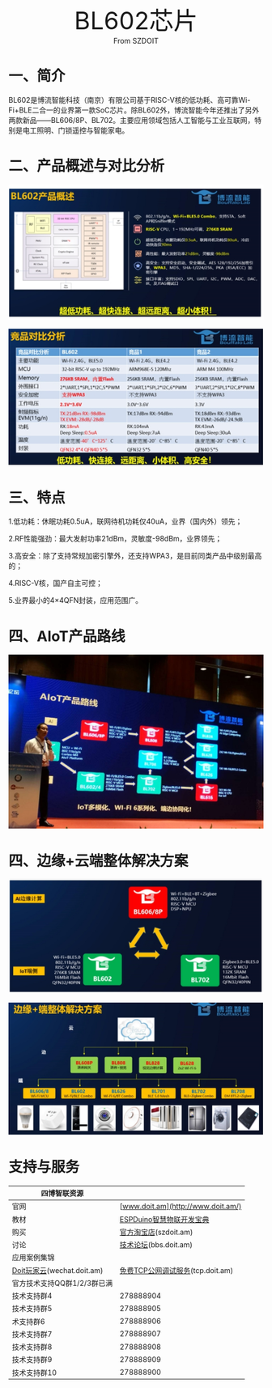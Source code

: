<center><font size=10> BL602芯片 </center></font>
<center> From SZDOIT</center>

# 一、简介

BL602是博流智能科技（南京）有限公司基于RISC-V核的低功耗、高可靠Wi-Fi+BLE二合一的业界第一款SoC芯片。除BL602外，博流智能今年还推出了另外两款新品——BL606/8P、BL702。主要应用领域包括人工智能与工业互联网，特别是电工照明、门锁遥控与智能家电。

# 二、产品概述与对比分析

![img](wps1.jpg) 

![img](wps2.jpg) 

# 三、特点

1.低功耗：休眠功耗0.5uA，联网待机功耗仅40uA，业界（国内外）领先；

2.RF性能强劲：最大发射功率21dBm，灵敏度-98dBm，业界领先；

3.高安全：除了支持常规加密引擎外，还支持WPA3，是目前同类产品中级别最高的；

4.RISC-V核，国产自主可控；

5.业界最小的4×4QFN封装，应用范围广。

# 四、AIoT产品路线

![img](wps3.jpg) 

# 四、边缘+云端整体解决方案

![img](wps4.jpg) 

![img](wps5.jpg) 



# 支持与服务

| 四博智联资源                                        |                                                              |
| --------------------------------------------------- | ------------------------------------------------------------ |
| 官网                                                | [www.doit.am](http://www.doit.am/)                           |
| 教材                                                | [ESPDuino智慧物联开发宝典](https://item.taobao.com/item.htm?spm=a1z10.3-c.w4002-7420449993.9.Bgp1Ll&id=520583000610) |
| 购买                                                | [官方淘宝店](https://szdoit.taobao.com/)(szdoit.am)          |
| 讨论                                                | [技术论坛](http://bbs.doit.am/forum.php)(bbs.doit.am)        |
| 应用案例集锦                                        |                                                              |
| [Doit玩家云](http://wechat.doit.am)(wechat.doit.am) | [免费TCP公网调试服务](http://tcp.doit.am)(tcp.doit.am)       |
| 官方技术支持QQ群1/2/3群已满                         |                                                              |
| 技术支持群4                                         | 278888904                                                    |
| 技术支持群5                                         | 278888905                                                    |
| 术支持群6                                           | 278888906                                                    |
| 技术支持群7                                         | 278888907                                                    |
| 技术支持群8                                         | 278888908                                                    |
| 技术支持群9                                         | 278888909                                                    |
| 技术支持群10                                        | 278888900                                                    |